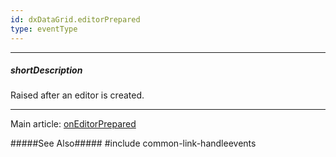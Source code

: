 ```yaml
---
id: dxDataGrid.editorPrepared
type: eventType
---
```

---
##### shortDescription
Raised after an editor is created.

---
Main article: [onEditorPrepared](/api-reference/10%20UI%20Widgets/dxDataGrid/1%20Configuration/onEditorPrepared.md '/Documentation/ApiReference/UI_Components/dxDataGrid/Configuration/#onEditorPrepared')

#####See Also#####
#include common-link-handleevents